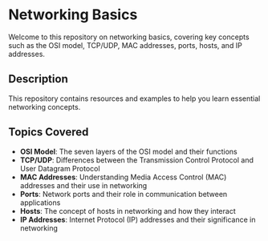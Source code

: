 # Networking Basics

Welcome to this repository on networking basics, covering key concepts such as the OSI model, TCP/UDP, MAC addresses, ports, hosts, and IP addresses.

## Description

This repository contains resources and examples to help you learn essential networking concepts.

## Topics Covered

- **OSI Model**: The seven layers of the OSI model and their functions
- **TCP/UDP**: Differences between the Transmission Control Protocol and User Datagram Protocol
- **MAC Addresses**: Understanding Media Access Control (MAC) addresses and their use in networking
- **Ports**: Network ports and their role in communication between applications
- **Hosts**: The concept of hosts in networking and how they interact
- **IP Addresses**: Internet Protocol (IP) addresses and their significance in networking
